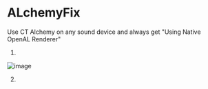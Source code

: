 # ALchemyFix
Use CT Alchemy on any sound device and always get "Using Native OpenAL Renderer"

1. 
![image](https://user-images.githubusercontent.com/74037287/188536985-d3983e38-7099-401c-86f0-3923dd8f7db7.png)

2.
